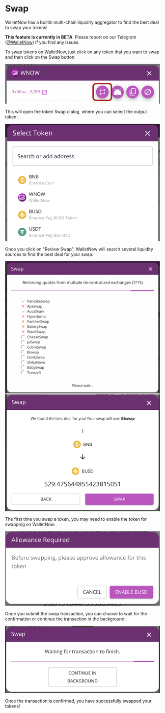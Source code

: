 # Swap

WalletNow has a builtin multi-chain liquidity aggregator to find the best deal to swap your tokens!

**This feature is currently in BETA**. Please report on our Telegram ([@WalletNow](https://t.me/WalletNow)) if you find any issues.

To swap tokens on WalletNow, just click on any token that you want to swap and then click on the Swap button:

![Swap button on token dialog](<../../.gitbook/assets/image (81).png>)

This will open the token Swap dialog, where you can select the output token:

![](<../../.gitbook/assets/image (79).png>)

Once you click on "Review Swap", WalletNow will search several liquidity sources to find the best deal for your swap:

![](<../../.gitbook/assets/image (76).png>)![](<../../.gitbook/assets/image (80).png>)

The first time you swap a token, you may need to enable the token for swapping on WalletNow:

![](<../../.gitbook/assets/image (78).png>)

Once you submit the swap transaction, you can choose to wait for the confirmation or continue the transaction in the background:

![](<../../.gitbook/assets/image (82).png>)

Once the transaction is confirmed, you have successfully swapped your tokens!
